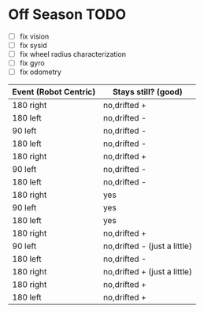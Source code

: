 # Off Season TODO
- [ ] fix vision
- [ ] fix sysid
- [ ] fix wheel radius characterization
- [ ] fix gyro
- [ ] fix odometry

|Event (Robot Centric)|Stays still? (good)|
|-|-|
|180 right|no,drifted +|
|180 left|no,drifted -|
|90 left|no,drifted -|
|180 left|no,drifted -|
|180 right|no,drifted +|
|90 left|no,drifted -|
|180 left|no,drifted -|
|180 right|yes|
|90 left|yes|
|180 left|yes|
|180 right|no,drifted +|
|90 left|no,drifted - (just a little)|
|180 left|no,drifted -|
|180 right|no,drifted + (just a little)|
|180 right|no,drifted +|
|180 left|no,drifted +|




